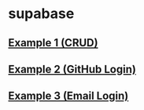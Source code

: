 # supabase
## [Example 1 (CRUD)](https://tayaki71751.github.io/gukbi/supabase/supabase01.html)
## [Example 2 (GitHub Login)](https://tayaki71751.github.io/gukbi/supabase/supabase02.html)
## [Example 3 (Email Login)](https://tayaki71751.github.io/gukbi/supabase/supabase03.html)
